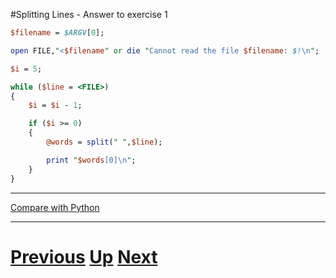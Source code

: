 #Splitting Lines - Answer to exercise 1

```perl
$filename = $ARGV[0];

open FILE,"<$filename" or die "Cannot read the file $filename: $!\n";

$i = 5;

while ($line = <FILE>)
{
    $i = $i - 1;

    if ($i >= 0)
    {
        @words = split(" ",$line);

        print "$words[0]\n";
    }
}
```

***

[Compare with Python](../beginning_python/splitting_answer1.md)

***

# [Previous](splitting.md) [Up](README.md) [Next](splitting.md)

